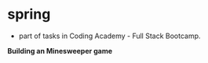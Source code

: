 # spring
- part of tasks in Coding Academy - Full Stack Bootcamp.

**Building an Minesweeper game**
